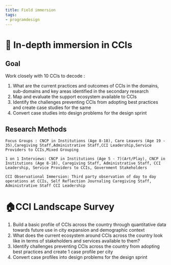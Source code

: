 ```yaml
---
title: Field immersion
tags:
- programdesign 
---
```

# 💬 In-depth immersion in CCIs
## Goal
Work closely with 10 CCIs  to decode : 
1. What are the current practices and outcomes of CCIs in the domains, sub-domains and key areas identified in the secondary research
2. Map and evaluate the support ecosystem available to CCIs
3. Identify the challenges preventing CCIs from adopting best practices and create case studies for the same
4. Convert case studies into design problems for the design sprint

## Research Methods

```co
Focus Groups : CNCP in Institutions (Age 8-18), Care Leavers (Age 19 - 35),Caregiving Staff,Administrative Staff,CCI Leadership,Service Providers to CCIs,Mixed Grouping
```
```co
1 on 1 Interviews: CNCP in Institutions (Age 5 - 7)(Art/Play), CNCP in Institutions (Age 8-18), Caregiving Staff, Administrative Staff, CCI Leadership, Service Providers to CCIs, Government Stakeholders
```
```co
CCI Observational Immersion: Third party observation of day to day operations at CCIs, Self Reflection Journaling Caregiving Staff, Administrative Staff CCI Leadership
```

# 🏠CCI Landscape Survey
1. Build a basic profile of CCIs across the country through quantitative data towards future use in city expansion and demographic context
2. What does the current ecosystem around CCIs across the country look like in terms of stakeholders and services available to them? 
3. Identify challenges preventing CCIs across the country from adopting best practices and create 1 case profile per city 
4. Convert case profiles into design problems for the design sprint
